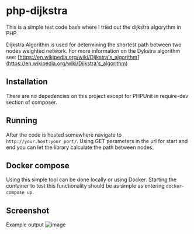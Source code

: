 # php-dijkstra
This is a simple test code base where I tried out the dijkstra algorythm in PHP.

Dijkstra Algorithm is used for determining the shortest path between two nodes weighted network. For more information on the Dykstra algorithm see: [https://en.wikipedia.org/wiki/Dijkstra's_algorithm](https://en.wikipedia.org/wiki/Dijkstra's_algorithm)

Installation
------------
There are no depedencies on this project except for PHPUnit in require-dev section of composer.

Running
-------
After the code is hosted somewhere navigate to `http://your.host:your_port/`. Using GET parameters in the url for start and end you can let the library calculate the path between nodes.

Docker compose
--------------
Using this simple tool can be done locally or using Docker. Starting the container to test this functionality should be as simple as entering `docker-compose up`.

Screenshot
----------
Example output
![image](http://i.imgur.com/FyqAllb.png)

